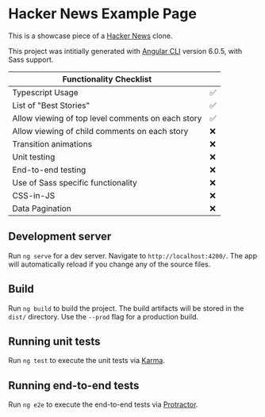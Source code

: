 # Hacker News Example Page

This is a showcase piece of a [Hacker News](https://news.ycombinator.com/) clone.

This project was intitially generated with [Angular CLI](https://github.com/angular/angular-cli) version 6.0.5, with Sass support.

| Functionality Checklist                           |     |
| ------------------------------------------------- | --- |
| Typescript Usage                                  | ✅   |
| List of "Best Stories"                            | ✅   |
| Allow viewing of top level comments on each story | ✅   |
| Allow viewing of child comments on each story     | ❌   |
| Transition animations                             | ❌   |
| Unit testing                                      | ❌   |
| End-to-end testing                                | ❌   |
| Use of Sass specific functionality                | ❌   |
| CSS-in-JS                                         | ❌   |
| Data Pagination                                   | ❌   |

## Development server

Run `ng serve` for a dev server. Navigate to `http://localhost:4200/`. The app will automatically reload if you change any of the source files.

## Build

Run `ng build` to build the project. The build artifacts will be stored in the `dist/` directory. Use the `--prod` flag for a production build.

## Running unit tests

Run `ng test` to execute the unit tests via [Karma](https://karma-runner.github.io).

## Running end-to-end tests

Run `ng e2e` to execute the end-to-end tests via [Protractor](http://www.protractortest.org/).
